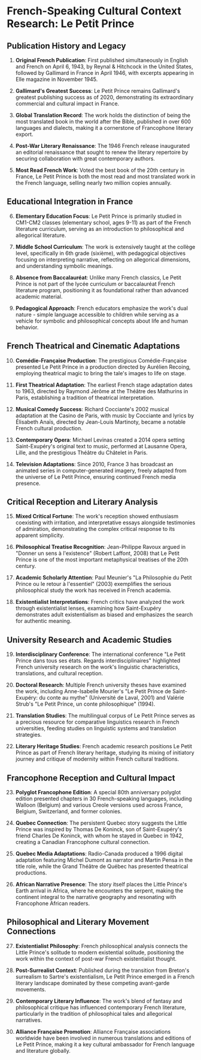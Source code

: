 # French-Speaking Cultural Context Research: Le Petit Prince

## Publication History and Legacy

1. **Original French Publication**: First published simultaneously in English and French on April 6, 1943, by Reynal & Hitchcock in the United States, followed by Gallimard in France in April 1946, with excerpts appearing in Elle magazine in November 1945.

2. **Gallimard's Greatest Success**: Le Petit Prince remains Gallimard's greatest publishing success as of 2020, demonstrating its extraordinary commercial and cultural impact in France.

3. **Global Translation Record**: The work holds the distinction of being the most translated book in the world after the Bible, published in over 600 languages and dialects, making it a cornerstone of Francophone literary export.

4. **Post-War Literary Renaissance**: The 1946 French release inaugurated an editorial renaissance that sought to renew the literary repertoire by securing collaboration with great contemporary authors.

5. **Most Read French Work**: Voted the best book of the 20th century in France, Le Petit Prince is both the most read and most translated work in the French language, selling nearly two million copies annually.

## Educational Integration in France

6. **Elementary Education Focus**: Le Petit Prince is primarily studied in CM1-CM2 classes (elementary school, ages 9-11) as part of the French literature curriculum, serving as an introduction to philosophical and allegorical literature.

7. **Middle School Curriculum**: The work is extensively taught at the collège level, specifically in 6th grade (sixième), with pedagogical objectives focusing on interpreting narrative, reflecting on allegorical dimensions, and understanding symbolic meanings.

8. **Absence from Baccalauréat**: Unlike many French classics, Le Petit Prince is not part of the lycée curriculum or baccalauréat French literature program, positioning it as foundational rather than advanced academic material.

9. **Pedagogical Approach**: French educators emphasize the work's dual nature - simple language accessible to children while serving as a vehicle for symbolic and philosophical concepts about life and human behavior.

## French Theatrical and Cinematic Adaptations

10. **Comédie-Française Production**: The prestigious Comédie-Française presented Le Petit Prince in a production directed by Aurélien Recoing, employing theatrical magic to bring the tale's images to life on stage.

11. **First Theatrical Adaptation**: The earliest French stage adaptation dates to 1963, directed by Raymond Jérôme at the Théâtre des Mathurins in Paris, establishing a tradition of theatrical interpretation.

12. **Musical Comedy Success**: Richard Cocciante's 2002 musical adaptation at the Casino de Paris, with music by Cocciante and lyrics by Élisabeth Anaïs, directed by Jean-Louis Martinoty, became a notable French cultural production.

13. **Contemporary Opera**: Michael Levinas created a 2014 opera setting Saint-Exupéry's original text to music, performed at Lausanne Opera, Lille, and the prestigious Théâtre du Châtelet in Paris.

14. **Television Adaptations**: Since 2010, France 3 has broadcast an animated series in computer-generated imagery, freely adapted from the universe of Le Petit Prince, ensuring continued French media presence.

## Critical Reception and Literary Analysis

15. **Mixed Critical Fortune**: The work's reception showed enthusiasm coexisting with irritation, and interpretative essays alongside testimonies of admiration, demonstrating the complex critical response to its apparent simplicity.

16. **Philosophical Treatise Recognition**: Jean-Philippe Ravoux argued in "Donner un sens à l'existence" (Robert Laffont, 2008) that Le Petit Prince is one of the most important metaphysical treatises of the 20th century.

17. **Academic Scholarly Attention**: Paul Meunier's "La Philosophie du Petit Prince ou le retour à l'essentiel" (2003) exemplifies the serious philosophical study the work has received in French academia.

18. **Existentialist Interpretations**: French critics have analyzed the work through existentialist lenses, examining how Saint-Exupéry demonstrates adult existentialism as biased and emphasizes the search for authentic meaning.

## University Research and Academic Studies

19. **Interdisciplinary Conference**: The international conference "Le Petit Prince dans tous ses états. Regards interdisciplinaires" highlighted French university research on the work's linguistic characteristics, translations, and cultural reception.

20. **Doctoral Research**: Multiple French university theses have examined the work, including Anne-Isabelle Mourier's "Le Petit Prince de Saint-Exupéry: du conte au mythe" (Université de Laval, 2001) and Valérie Strub's "Le Petit Prince, un conte philosophique" (1994).

21. **Translation Studies**: The multilingual corpus of Le Petit Prince serves as a precious resource for comparative linguistics research in French universities, feeding studies on linguistic systems and translation strategies.

22. **Literary Heritage Studies**: French academic research positions Le Petit Prince as part of French literary heritage, studying its mixing of initiatory journey and critique of modernity within French cultural traditions.

## Francophone Reception and Cultural Impact

23. **Polyglot Francophone Edition**: A special 80th anniversary polyglot edition presented chapters in 30 French-speaking languages, including Walloon (Belgium) and various Creole versions used across France, Belgium, Switzerland, and former colonies.

24. **Quebec Connection**: The persistent Quebec story suggests the Little Prince was inspired by Thomas De Koninck, son of Saint-Exupéry's friend Charles De Koninck, with whom he stayed in Quebec in 1942, creating a Canadian Francophone cultural connection.

25. **Quebec Media Adaptations**: Radio-Canada produced a 1996 digital adaptation featuring Michel Dumont as narrator and Martin Pensa in the title role, while the Grand Théâtre de Québec has presented theatrical productions.

26. **African Narrative Presence**: The story itself places the Little Prince's Earth arrival in Africa, where he encounters the serpent, making the continent integral to the narrative geography and resonating with Francophone African readers.

## Philosophical and Literary Movement Connections

27. **Existentialist Philosophy**: French philosophical analysis connects the Little Prince's solitude to modern existential solitude, positioning the work within the context of post-war French existentialist thought.

28. **Post-Surrealist Context**: Published during the transition from Breton's surrealism to Sartre's existentialism, Le Petit Prince emerged in a French literary landscape dominated by these competing avant-garde movements.

29. **Contemporary Literary Influence**: The work's blend of fantasy and philosophical critique has influenced contemporary French literature, particularly in the tradition of philosophical tales and allegorical narratives.

30. **Alliance Française Promotion**: Alliance Française associations worldwide have been involved in numerous translations and editions of Le Petit Prince, making it a key cultural ambassador for French language and literature globally.